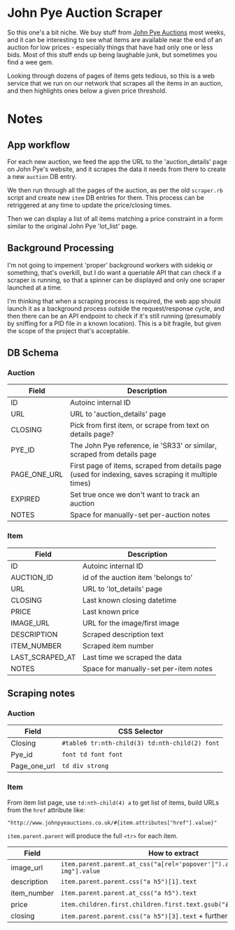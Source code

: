 John Pye Auction Scraper
========================

So this one's a bit niche. We buy stuff from [John Pye
Auctions](https://www.johnpyeauctions.co.uk) most weeks, and it can be
interesting to see what items are available near the end of an auction for low
prices - especially things that have had only one or less bids. Most of this
stuff ends up being laughable junk, but sometimes you find a wee gem.

Looking through dozens of pages of items gets tedious, so this is a web
service that we run on our network that scrapes all the items in an auction,
and then highlights ones below a given price threshold.

Notes
=====

App workflow
------------

For each new auction, we feed the app the URL to the 'auction_details' page on
John Pye's website, and it scrapes the data it needs from there to create a new
`auction` DB entry.

We then run through all the pages of the auction, as per the old `scraper.rb`
script and create new `item` DB entries for them. This process can be
retriggered at any time to update the price/closing times.

Then we can display a list of all items matching a price constraint in a form
similar to the original John Pye 'lot_list' page.

Background Processing
---------------------

I'm not going to impement 'proper' background workers with sidekiq or something,
that's overkill, but I do want a queriable API that can check if a scraper is
running, so that a spinner can be displayed and only one scraper launched at a
time.

I'm thinking that when a scraping process is required, the web app should launch
it as a background process outside the request/response cycle, and then there
can be an API endpoint to check if it's still running (presumably by sniffing
for a PID file in a known location). This is a bit fragile, but given the scope
of the project that's acceptable.


DB Schema
---------

### Auction

Field       | Description
------------|------------
ID          | Autoinc internal ID
URL         | URL to 'auction_details' page
CLOSING     | Pick from first item, or scrape from text on details page?
PYE_ID      | The John Pye reference, ie 'SR33' or similar, scraped from details page
PAGE_ONE_URL| First page of items, scraped from details page (used for indexing, saves scraping it multiple times)
EXPIRED     | Set true once we don't want to track an auction
NOTES       | Space for manually-set per-auction notes

### Item

Field          | Description
---------------|------------
ID             | Autoinc internal ID
AUCTION_ID     | id of the auction item 'belongs to'
URL            | URL to 'lot_details' page
CLOSING        | Last known closing datetime
PRICE          | Last known price
IMAGE_URL      | URL for the image/first image
DESCRIPTION    | Scraped description text
ITEM_NUMBER    | Scraped item number
LAST_SCRAPED_AT| Last time we scraped the data
NOTES          | Space for manually-set per-item notes


Scraping notes
--------------

### Auction

Field        | CSS Selector
-------------|-------------
Closing      | `#table6 tr:nth-child(3) td:nth-child(2) font`
Pye_id       | `font td font font`
Page_one_url | `td div strong`

### Item

From item list page, use `td:nth-child(4) a` to get list of items, build URLs
from the `href` attribute like:

`"http://www.johnpyeauctions.co.uk/#{item.attributes["href"].value}"`

`item.parent.parent` will produce the full `<tr>` for each item.

Field       | How to extract
------------|---------------
image_url   | `item.parent.parent.at_css("a[rel='popover']").attributes["data-img"].value`
description | `item.parent.parent.css("a h5")[1].text`
item_number | `item.parent.parent.at_css("a h5").text`
price       | `item.children.first.children.first.text.gsub("£","").to_i`
closing     | `item.parent.parent.css("a h5")[3].text` + further conversion!
